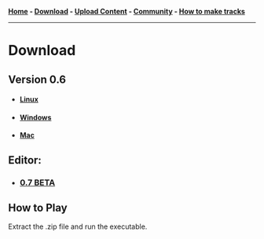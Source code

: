 **[Home](https://libre-trainsim.de)  -  [Download](https://libre-trainsim.de/download)  -  [Upload Content](https://libre-trainsim.de/upload-content)  -  [Community](https://libre-trainsim.de/community)  -  [How to make tracks](https://github.com/Jean28518/Libre-TrainSim/wiki/Building-Tracks-for-Libre-TrainSim---Official-Documentation)**

***

# Download

## Version 0.6

- #### [Linux](https://github.com/Jean28518/Libre-TrainSim/releases/download/v0.6/Libre_TrainSim_Linux_v0_6.zip)
- #### [Windows](https://github.com/Jean28518/Libre-TrainSim/releases/download/v0.6/Libre_TrainSim_Windows_v0_6.zip)
- #### [Mac](https://github.com/Jean28518/Libre-TrainSim/releases/download/v0.6/Libre_TrainSim_Mac_v0_6.zip)


## Editor:

- ### [0.7 BETA](https://www.server-jean.de/LibreTrainSim/0.7-BETA/LibreTrainSimEditor.zip)

## How to Play

Extract the .zip file and run the executable.
